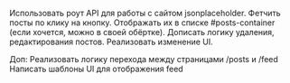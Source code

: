 Использовать роут API для работы с сайтом jsonplaceholder.
Фетчить посты по клику на кнопку.
Отображать их в списке #posts-container (если хочется, можно в своей обёртке).
Дописать логику удаления, редактирования постов. Реализовать изменение UI. 

Доп:
Реализовать логику перехода между страницами /posts и /feed
Написать шаблоны UI для отображения feed